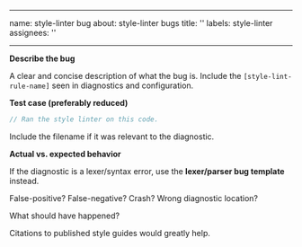 --------------------------------------------------------------------------------

name: style-linter bug
about: style-linter bugs
title: ''
labels: style-linter
assignees: ''

--------------------------------------------------------------------------------

**Describe the bug**

A clear and concise description of what the bug is. Include the
`[style-lint-rule-name]` seen in diagnostics and configuration.

**Test case (preferably reduced)**

```systemverilog
// Ran the style linter on this code.
```

Include the filename if it was relevant to the diagnostic.

**Actual vs. expected behavior**

If the diagnostic is a lexer/syntax error, use the **lexer/parser bug template**
instead.

False-positive? False-negative? Crash? Wrong diagnostic location?

What should have happened?

Citations to published style guides would greatly help.
